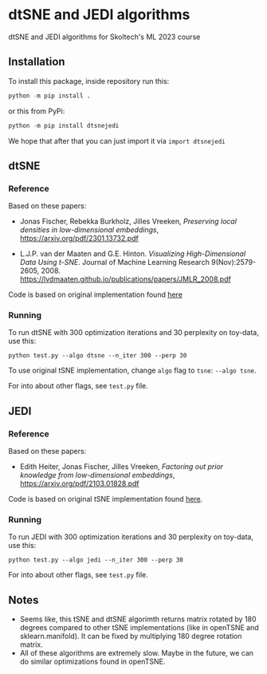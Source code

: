# dtSNE and JEDI algorithms
dtSNE and JEDI algorithms for Skoltech's ML 2023 course

## Installation
To install this package, inside repository run this:
```python
python -m pip install .
```
or this from PyPi:
```python
python -m pip install dtsnejedi
```

We hope that after that you can just import it via `import dtsnejedi`

## dtSNE
### Reference
Based on these papers:

* Jonas Fischer, Rebekka Burkholz, Jilles Vreeken, *Preserving local densities in low-dimensional embeddings*, https://arxiv.org/pdf/2301.13732.pdf

* L.J.P. van der Maaten and G.E. Hinton. *Visualizing High-Dimensional Data Using t-SNE*. Journal of Machine Learning Research 9(Nov):2579-2605, 2008. https://lvdmaaten.github.io/publications/papers/JMLR_2008.pdf

Code is based on original implementation found [here](https://lvdmaaten.github.io/tsne/code/tsne_python.zip)

### Running
To run dtSNE with 300 optimization iterations and 30 perplexity on toy-data, use this:
```shell
python test.py --algo dtsne --n_iter 300 --perp 30
```
To use original tSNE implementation, change `algo` flag to `tsne`: `--algo tsne`.

For into about other flags, see `test.py` file.

## JEDI
### Reference
Based on these papers:

* Edith Heiter, Jonas Fischer, Jilles Vreeken, *Factoring out prior knowledge from low-dimensional embeddings*, https://arxiv.org/pdf/2103.01828.pdf

Code is based on original tSNE implementation found [here](https://lvdmaaten.github.io/tsne/code/tsne_python.zip).

### Running
To run JEDI with 300 optimization iterations and 30 perplexity on toy-data, use this:
```shell
python test.py --algo jedi --n_iter 300 --perp 30
```

For into about other flags, see `test.py` file.

## Notes
* Seems like, this tSNE and dtSNE algorimth returns matrix rotated by 180 degrees compared to other tSNE implementations (like in openTSNE and sklearn.manifold). It can be fixed by multiplying 180 degree rotation matrix.
* All of these algorithms are extremely slow. Maybe in the future, we can do similar optimizations found in openTSNE.